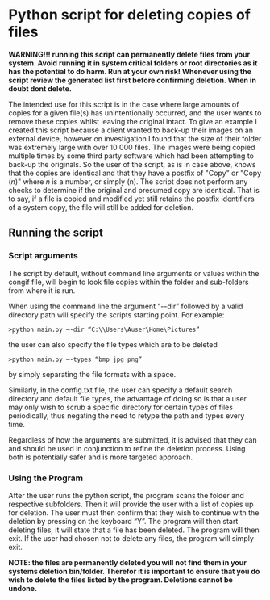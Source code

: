 # Python script for deleting copies of files 

**WARNING!!! running this script can permanently delete files from your system. Avoid running it in system critical folders or root directories as it has the potential to do harm. Run at your own risk! Whenever using the script review the generated list first before confirming deletion. When in doubt dont delete.**

The intended use for this script is in the case where large amounts of copies for a given file(s) has unintentionally occurred, and the user wants to remove these copies whilst leaving the original intact. To give an example I created this script because a client wanted to back-up their images on an external device, however on investigation I found that the size of their folder was extremely large with over 10 000 files. The images were being copied multiple times by some third party software which had been attempting to back-up the originals. So the user of the script, as is in case above, knows that the copies are identical and that they have a postfix of "Copy" or "Copy (_n_)" where _n_ is a number, or simply (n). The script does not perform any checks to determine if the original and presumed copy are identical. That is to say, if a file is copied and modified yet still retains the postfix identifiers of a system copy, the file will still be added for deletion.

## Running the script
### Script arguments
The script by default, without command line arguments or values within the congif file, will begin to look file copies within the folder and sub-folders from where it is run. 

When using the command line the argument “--dir” followed by a valid directory path will specify the scripts starting point. For example:

`>python main.py –-dir “C:\\Users\Auser\Home\Pictures”`

the user can also specify the file types which are to be deleted

`>python main.py –-types “bmp jpg png”`

by simply separating the file formats with a space.

Similarly, in the config.txt file, the user can specify a default search directory and default file types, the advantage of doing so is that a user may only wish to scrub a specific directory for certain types of files periodically, thus negating the need to retype the path and types every time.  

Regardless of how the arguments are submitted, it is advised that they can and should be used in conjunction to refine the deletion process. Using both is potentially safer and is more targeted approach.


### Using the Program
After the user runs the python script, the program scans the folder and respective subfolders. Then it will provide the user with a list of copies up for deletion. The user must then confirm that they wish to continue with the deletion by pressing on the keyboard “Y”. The program will then start deleting files, it will state that a file has been deleted. The program will then exit. If the user had chosen not to delete any files, the program will simply exit.

**NOTE: the files are permanently deleted you will not find them in your systems deletion bin/folder. Therefor it is important to ensure that you do wish to delete the files listed by the program. Deletions cannot be undone.** 

